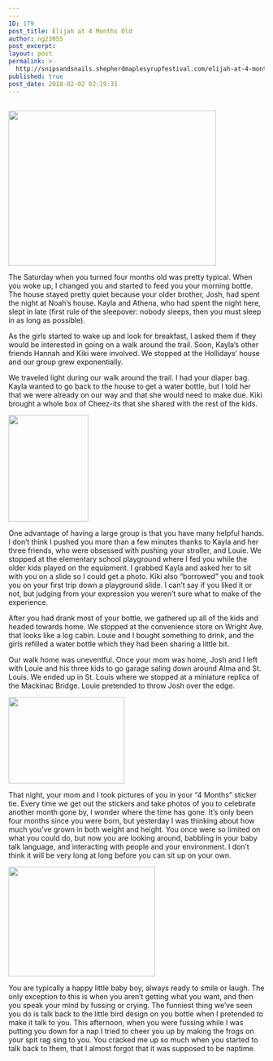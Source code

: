 ```yaml
---
---
ID: 179
post_title: Elijah at 4 Months Old
author: ng23055
post_excerpt:
layout: post
permalink: >
  http://snipsandsnails.shepherdmaplesyrupfestival.com/elijah-at-4-months-old
published: true
post_date: 2018-02-02 02:19:31
---
```

<h2></h2>
<img title="" src="http://snipsandsnails.shepherdmaplesyrupfestival.com/wp-content/uploads/2018/02/null-73.jpeg" alt="" width="408" height="305" />

The Saturday when you turned four months old was pretty typical. When you woke up, I changed you and started to feed you your morning bottle. The house stayed pretty quiet because your older brother, Josh, had spent the night at Noah’s house. Kayla and Athena, who had spent the night here, slept in late (first rule of the sleepover: nobody sleeps, then you must sleep in as long as possible).

As the girls started to wake up and look for breakfast, I asked them if they would be interested in going on a walk around the trail. Soon, Kayla’s other friends Hannah and Kiki were involved. We stopped at the Hollidays’ house and our group grew exponentially.

We traveled light during our walk around the trail. I had your diaper bag. Kayla wanted to go back to the house to get a water bottle, but I told her that we were already on our way and that she would need to make due. Kiki brought a whole box of Cheez-its that she shared with the rest of the kids.

<img title="" src="http://snipsandsnails.shepherdmaplesyrupfestival.com/wp-content/uploads/2018/02/null-74.jpeg" alt="" width="157" height="210" />

One advantage of having a large group is that you have many helpful hands. I don’t think I pushed you more than a few minutes thanks to Kayla and her three friends, who were obsessed with pushing your stroller, and Louie. We stopped at the elementary school playground where I fed you while the older kids played on the equipment. I grabbed Kayla and asked her to sit with you on a slide so I could get a photo. Kiki also “borrowed” you and took you on your first trip down a playground slide. I can’t say if you liked it or not, but judging from your expression you weren’t sure what to make of the experience.

After you had drank most of your bottle, we gathered up all of the kids and headed towards home. We stopped at the convenience store on Wright Ave. that looks like a log cabin. Louie and I bought something to drink, and the girls refilled a water bottle which they had been sharing a little bit.

Our walk home was uneventful. Once your mom was home, Josh and I left with Louie and his three kids to go garage saling down around Alma and St. Louis. We ended up in St. Louis where we stopped at a miniature replica of the Mackinac Bridge. Louie pretended to throw Josh over the edge.

<img title="" src="http://snipsandsnails.shepherdmaplesyrupfestival.com/wp-content/uploads/2018/02/null-75.jpeg" alt="" width="228" height="170" />

That night, your mom and I took pictures of you in your “4 Months” sticker tie. Every time we get out the stickers and take photos of you to celebrate another month gone by, I wonder where the time has gone. It’s only been four months since you were born, but yesterday I was thinking about how much you’ve grown in both weight and height. You once were so limited on what you could do, but now you are looking around, babbling in your baby talk language, and interacting with people and your environment. I don’t think it will be very long at long before you can sit up on your own.

<img title="" src="http://snipsandsnails.shepherdmaplesyrupfestival.com/wp-content/uploads/2018/02/null-76.jpeg" alt="" width="288" height="216" />

You are typically a happy little baby boy, always ready to smile or laugh. The only exception to this is when you aren’t getting what you want, and then you speak your mind by fussing or crying. The funniest thing we’ve seen you do is talk back to the little bird design on you bottle when I pretended to make it talk to you. This afternoon, when you were fussing while I was putting you down for a nap I tried to cheer you up by making the frogs on your spit rag sing to you. You cracked me up so much when you started to talk back to them, that I almost forgot that it was supposed to be naptime.